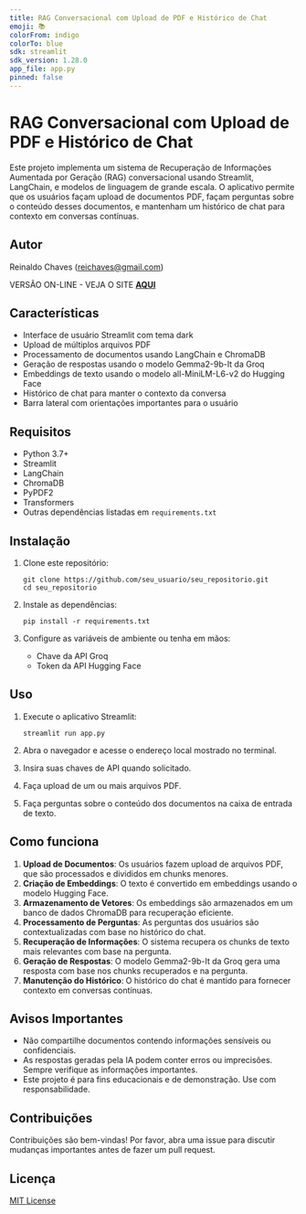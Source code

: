 ```yaml
---
title: RAG Conversacional com Upload de PDF e Histórico de Chat
emoji: 📚
colorFrom: indigo
colorTo: blue
sdk: streamlit
sdk_version: 1.28.0
app_file: app.py
pinned: false
---
```


# RAG Conversacional com Upload de PDF e Histórico de Chat

Este projeto implementa um sistema de Recuperação de Informações Aumentada por Geração (RAG) conversacional usando Streamlit, LangChain, e modelos de linguagem de grande escala. O aplicativo permite que os usuários façam upload de documentos PDF, façam perguntas sobre o conteúdo desses documentos, e mantenham um histórico de chat para contexto em conversas contínuas.

## Autor

Reinaldo Chaves (reichaves@gmail.com)

VERSÃO ON-LINE - VEJA O SITE **[AQUI](https://rag-chat-gemma2.streamlit.app/)**

## Características

- Interface de usuário Streamlit com tema dark
- Upload de múltiplos arquivos PDF
- Processamento de documentos usando LangChain e ChromaDB
- Geração de respostas usando o modelo Gemma2-9b-It da Groq
- Embeddings de texto usando o modelo all-MiniLM-L6-v2 do Hugging Face
- Histórico de chat para manter o contexto da conversa
- Barra lateral com orientações importantes para o usuário

## Requisitos

- Python 3.7+
- Streamlit
- LangChain
- ChromaDB
- PyPDF2
- Transformers
- Outras dependências listadas em `requirements.txt`

## Instalação

1. Clone este repositório:
   ```
   git clone https://github.com/seu_usuario/seu_repositorio.git
   cd seu_repositorio
   ```

2. Instale as dependências:
   ```
   pip install -r requirements.txt
   ```

3. Configure as variáveis de ambiente ou tenha em mãos:
   - Chave da API Groq
   - Token da API Hugging Face

## Uso

1. Execute o aplicativo Streamlit:
   ```
   streamlit run app.py
   ```

2. Abra o navegador e acesse o endereço local mostrado no terminal.
3. Insira suas chaves de API quando solicitado.
4. Faça upload de um ou mais arquivos PDF.
5. Faça perguntas sobre o conteúdo dos documentos na caixa de entrada de texto.

## Como funciona

1. **Upload de Documentos**: Os usuários fazem upload de arquivos PDF, que são processados e divididos em chunks menores.
2. **Criação de Embeddings**: O texto é convertido em embeddings usando o modelo Hugging Face.
3. **Armazenamento de Vetores**: Os embeddings são armazenados em um banco de dados ChromaDB para recuperação eficiente.
4. **Processamento de Perguntas**: As perguntas dos usuários são contextualizadas com base no histórico do chat.
5. **Recuperação de Informações**: O sistema recupera os chunks de texto mais relevantes com base na pergunta.
6. **Geração de Respostas**: O modelo Gemma2-9b-It da Groq gera uma resposta com base nos chunks recuperados e na pergunta.
7. **Manutenção do Histórico**: O histórico do chat é mantido para fornecer contexto em conversas contínuas.

## Avisos Importantes

- Não compartilhe documentos contendo informações sensíveis ou confidenciais.
- As respostas geradas pela IA podem conter erros ou imprecisões. Sempre verifique as informações importantes.
- Este projeto é para fins educacionais e de demonstração. Use com responsabilidade.

## Contribuições

Contribuições são bem-vindas! Por favor, abra uma issue para discutir mudanças importantes antes de fazer um pull request.

## Licença

[MIT License](LICENSE)
